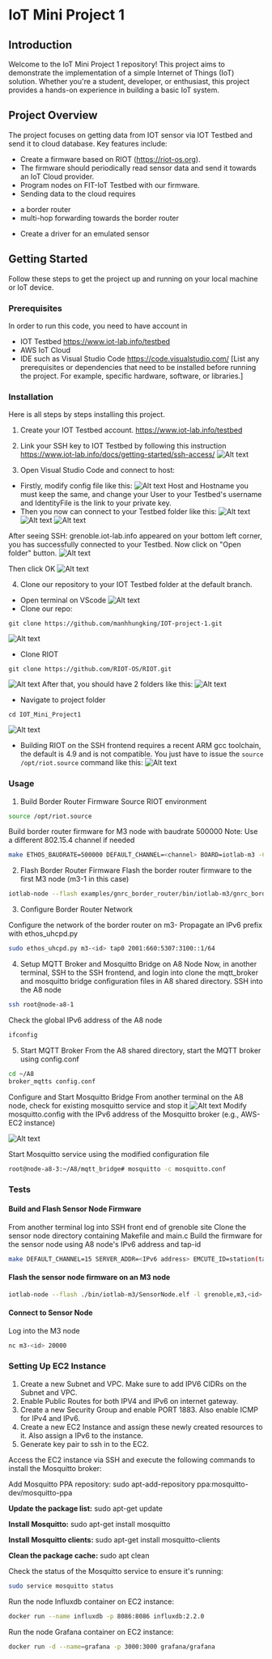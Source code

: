 # IoT Mini Project 1

## Introduction

Welcome to the IoT Mini Project 1 repository! This project aims to demonstrate the implementation of a simple Internet of Things (IoT) solution. Whether you're a student, developer, or enthusiast, this project provides a hands-on experience in building a basic IoT system.

## Project Overview

The project focuses on getting data from IOT sensor via IOT Testbed and send it to cloud database. Key features include:
- Create a firmware based on RIOT (https://riot-os.org).
- The firmware should periodically read sensor data and send it towards an IoT Cloud provider.
- Program nodes on FIT-IoT Testbed with our firmware.
- Sending data to the cloud requires
 + a border router
 + multi-hop forwarding towards the border router
- Create a driver for an emulated sensor


## Getting Started

Follow these steps to get the project up and running on your local machine or IoT device.

### Prerequisites

In order to run this code, you need to have account in 
- IOT Testbed https://www.iot-lab.info/testbed
- AWS IoT Cloud
- IDE such as Visual Studio Code https://code.visualstudio.com/ 
[List any prerequisites or dependencies that need to be installed before running the project. For example, specific hardware, software, or libraries.]

### Installation
Here is all steps by steps installing this project.
1. Create your IOT Testbed account. https://www.iot-lab.info/testbed

2. Link your SSH key to IOT Testbed by following this instruction https://www.iot-lab.info/docs/getting-started/ssh-access/
![Alt text](images/image0.png)

3. Open Visual Studio Code and connect to host:
- Firstly, modify config file like this:
![Alt text](images/image1.png)
Host and Hostname you must keep the same, and change your User to your Testbed's username and IdentityFile is the link to your private key.
- Then you now can connect to your Testbed folder like this:
![Alt text](image.png)
![Alt text](image-1.png)
![Alt text](image-2.png)

After seeing SSH: grenoble.iot-lab.info appeared on your bottom left corner, you has successfully connected to your Testbed.
Now click on "Open folder" button. 
![Alt text](image-3.png)

Then click OK
![Alt text](image-4.png)

4. Clone our repository to your IOT Testbed folder at the default branch.
- Open terminal on VScode
![Alt text](image-11.png)
- Clone our repo:
```shell
git clone https://github.com/manhhungking/IOT-project-1.git
```
![Alt text](image-12.png)
- Clone RIOT
```shell
git clone https://github.com/RIOT-OS/RIOT.git
```
![Alt text](image-13.png)
After that, you should have 2 folders like this:
![Alt text](image-14.png)
- Navigate to project folder
```shell
cd IOT_Mini_Project1
```
![Alt text](image-15.png)
- Building RIOT on the SSH frontend requires a recent ARM gcc toolchain, the default is 4.9 and is not compatible. You just have to issue the ```source /opt/riot.source``` command like this:
![Alt text](image-16.png)
 
### Usage

1. Build Border Router Firmware
Source RIOT environment
```sh
source /opt/riot.source
```
Build border router firmware for M3 node with baudrate 500000
Note: Use a different 802.15.4 channel if needed
```sh
make ETHOS_BAUDRATE=500000 DEFAULT_CHANNEL=<channel> BOARD=iotlab-m3 -C examples/gnrc_border_router clean all
```


2. Flash Border Router Firmware
Flash the border router firmware to the first M3 node (m3-1 in this case)
```sh
iotlab-node --flash examples/gnrc_border_router/bin/iotlab-m3/gnrc_border_router.elf -l grenoble,m3,<id>
```


3. Configure Border Router Network

Configure the network of the border router on m3-<id>
Propagate an IPv6 prefix with ethos_uhcpd.py
```sh
sudo ethos_uhcpd.py m3-<id> tap0 2001:660:5307:3100::1/64
```

4. Setup MQTT Broker and Mosquitto Bridge on A8 Node
Now, in another terminal, SSH to the SSH frontend, and login into clone the mqtt_broker and mosquitto bridge configuration files in A8 shared directory.
SSH into the A8 node
```sh
ssh root@node-a8-1
```
Check the global IPv6 address of the A8 node
```sh
ifconfig
```

5. Start MQTT Broker
From the A8 shared directory, start the MQTT broker using config.conf
```sh
cd ~/A8
broker_mqtts config.conf
```

Configure and Start Mosquitto Bridge
From another terminal on the A8 node, check for existing mosquitto service and stop it
![Alt text](/images/image3.png)
Modify mosquitto.config with the IPv6 address of the Mosquitto broker (e.g., AWS-EC2 instance)

![Alt text](/images/image4.png)

Start Mosquitto service using the modified configuration file
```sh
root@node-a8-3:~/A8/mqtt_bridge# mosquitto -c mosquitto.conf
```

###  Tests
#### Build and Flash Sensor Node Firmware
From another terminal log into SSH front end of grenoble site
Clone the sensor node directory containing Makefile and main.c
Build the firmware for the sensor node using A8 node's IPv6 address and tap-id
```sh
make DEFAULT_CHANNEL=15 SERVER_ADDR=<IPv6 address> EMCUTE_ID=station(tap-id) BOARD=iotlab-m3 -C . clean all
```

#### Flash the sensor node firmware on an M3 node
```sh
iotlab-node --flash ./bin/iotlab-m3/SensorNode.elf -l grenoble,m3,<id>
```


#### Connect to Sensor Node
Log into the M3 node
```sh
nc m3-<id> 20000
```

### Setting Up EC2 Instance

1. Create a new Subnet and VPC. Make sure to add IPV6 CIDRs on the Subnet and VPC.
2. Enable Public Routes for both IPV4 and IPv6 on internet gateway.
3. Create a new Security Group and enable PORT 1883. Also enable ICMP for IPv4 and IPv6. 
4. Create a new EC2 Instance and assign these newly created resources to it. Also assign a IPv6 to the instance.
5. Generate key pair to ssh in to the EC2.

Access the EC2 instance via SSH and execute the following commands to install the Mosquitto broker:

Add Mosquitto PPA repository: sudo apt-add-repository ppa:mosquitto-dev/mosquitto-ppa

**Update the package list:** sudo apt-get update

**Install Mosquitto:** sudo apt-get install mosquitto

**Install Mosquitto clients:** sudo apt-get install mosquitto-clients

**Clean the package cache:** sudo apt clean


Check the status of the Mosquitto service to ensure it's running:

```sh
sudo service mosquitto status
```

Run the node Influxdb container on EC2 instance:

```sh
docker run --name influxdb -p 8086:8086 influxdb:2.2.0
```
Run the node Grafana container on EC2 instance:

```sh
docker run -d --name=grafana -p 3000:3000 grafana/grafana


